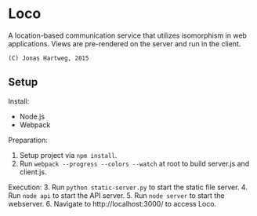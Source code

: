 # Loco
A location-based communication service that utilizes isomorphism in web applications. Views are pre-rendered on the server and run in the client.

`(C) Jonas Hartweg, 2015`

## Setup

Install:
- Node.js
- Webpack

Preparation:

1. Setup project via `npm install`.
2. Run `webpack --progress --colors --watch` at root to build server.js and client.js.

Execution:
3. Run `python static-server.py` to start the static file server.
4. Run `node api` to start the API server.
5. Run `node server` to start the webserver.
6. Navigate to http://localhost:3000/ to access Loco.
